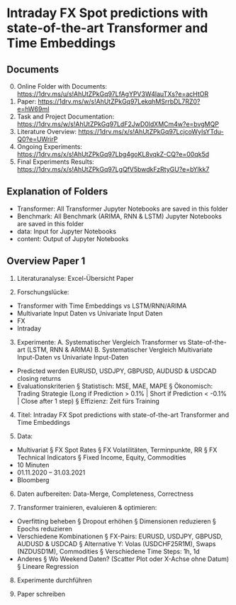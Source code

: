 # Intraday FX Spot predictions with state-of-the-art Transformer and Time Embeddings



## Documents
0) Online Folder with Documents: https://1drv.ms/u/s!AhUtZPkGq97LfAgYPV3W4lauTXs?e=acHtOR
1) Paper: https://1drv.ms/w/s!AhUtZPkGq97LekqhMSrrbDL7RZ0?e=hW69mI
2) Task and Project Documentation: https://1drv.ms/w/s!AhUtZPkGq97LdF2JwD0ldXMCm4w?e=bvgMQP
3) Literature Overview: https://1drv.ms/x/s!AhUtZPkGq97LcjcoWyIsYTdu-Q0?e=UWrirP
4) Ongoing Experiments: https://1drv.ms/x/s!AhUtZPkGq97Lbg4goKL8vqkZ-CQ?e=00qk5d
5) Final Experiments Results: https://1drv.ms/x/s!AhUtZPkGq97LgQfV5bwdkFzRtyGU?e=bYlkk7

    

## Explanation of Folders
- Transformer: All Transformer Jupyter Notebooks are saved in this folder
- Benchmark: All Benchmark (ARIMA, RNN & LSTM) Jupyter Notebooks are saved in this folder
- data: Input for Jupyter Notebooks
- content: Output of Jupyter Notebooks



## Overview Paper 1

1. Literaturanalyse: Excel-Übersicht Paper


2. Forschungslücke:
- Transformer with Time Embeddings vs LSTM/RNN/ARIMA
- Multivariate Input Daten vs Univariate Input Daten
- FX
- Intraday


3. Experimente:
A. Systematischer Vergleich Transformer vs State-of-the-art (LSTM, RNN & ARIMA)
B. Systematischer Vergleich Multivariate Input-Daten vs Univariate Input-Daten
- Predicted werden EURUSD, USDJPY, GBPUSD, AUDUSD & USDCAD closing returns
- Evaluationskriterien
§ Statistisch: MSE, MAE, MAPE
§ Ökonomisch: Trading Strategie (Long if Prediction > 0.1% | Short if Prediction < -0.1% | Close after 1 step)
§ Effizienz: Zeit fürs Training


4. Titel: Intraday FX Spot predictions with state-of-the-art Transformer and Time Embeddings


5. Data:
- Multivariat
§ FX Spot Rates
§ FX Volatilitäten, Terminpunkte, RR
§ FX Technical Indicators
§ Fixed Income, Equity, Commodities
- 10 Minuten
- 01.11.2020 – 31.03.2021
- Bloomberg


6. Daten aufbereiten: Data-Merge, Completeness, Correctness


7. Transformer trainieren, evaluieren & optimieren:
- Overfitting beheben
§ Dropout erhöhen
§ Dimensionen reduzieren
§ Epochs reduzieren
- Verschiedene Kombinationen
§ FX-Pairs: EURUSD, USDJPY, GBPUSD, AUDUSD & USDCAD
§ Alternative Y: Volas (USDCHF25R1M), Swaps (NZDUSD1M), Commodities
§ Verschiedene Time Steps: 1h, 1d
- Anderes
§ Wo Weekend Daten? (Scatter Plot oder X-Achse ohne Datum)
§ Lineare Regression


8. Experimente durchführen


9. Paper schreiben